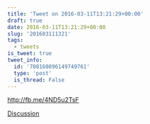 ```yaml
---
title: 'Tweet on 2016-03-11T13:21:29+00:00'
draft: true
date: 2016-03-11T13:21:29+00:00
slug: '201603111321'
tags:
  - tweets
is_tweet: true
tweet_info:
  id: '708160896149749761'
  type: 'post'
  is_thread: False
---
```




<http://fb.me/4ND5u2TsF>

[Discussion](https://x.com/sytelus/status/708160896149749761)
